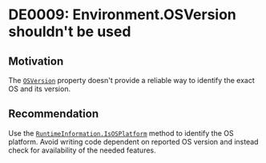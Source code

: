 <!--
P:System.Environment.OSVersion
-->

# DE0009: Environment.OSVersion shouldn't be used

## Motivation

The [`OSVersion`](https://docs.microsoft.com/dotnet/api/system.environment.osversion)
property doesn't provide a reliable way to identify the exact OS and its version.

## Recommendation

Use the [`RuntimeInformation.IsOSPlatform`](https://docs.microsoft.com/dotnet/api/system.runtime.interopservices.runtimeinformation.isosplatform)
method to identify the OS platform. Avoid writing code dependent on reported OS version and instead check for availability of the needed features.
